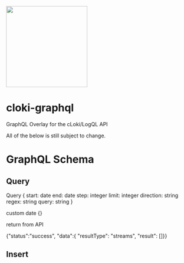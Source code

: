 <img src="https://user-images.githubusercontent.com/1423657/147935343-598c7dfd-1412-4bad-9ac6-636994810443.png" width=220 />

# cloki-graphql
GraphQL Overlay for the cLoki/LogQL API

All of the below is still subject to change.

# GraphQL Schema

## Query

Query {
  start: date
  end: date
  step: integer
  limit: integer
  direction: string
  regex: string
  query: string
}

custom date {}


return from API

{"status":"success", "data":{ "resultType": "streams", "result": []}}

## Insert
